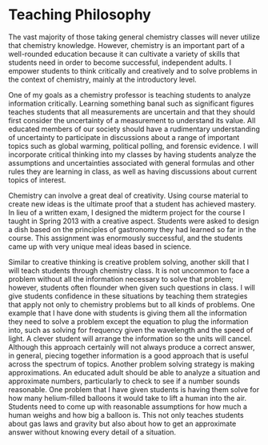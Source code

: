 # Teaching Philosophy

The vast majority of those taking general chemistry classes will never utilize that chemistry knowledge. 
However, chemistry is an important part of a well-rounded education because it can cultivate a variety of skills that students need in order to become successful, independent adults. 
I empower students to think critically and creatively and to solve problems in the context of chemistry, mainly at the introductory level.
	
One of my goals as a chemistry professor is teaching students to analyze information critically. 
Learning something banal such as significant figures teaches students that all measurements are uncertain and that they should first consider the uncertainty of a measurement to understand its value.
All educated members of our society should have a rudimentary understanding of uncertainty to participate in discussions about a range of important topics such as global warming, political polling, and forensic evidence.
I will incorporate critical thinking into my classes  by having students analyze the assumptions and uncertainties associated with general formulas and other rules they are learning in class, as well as having discussions about current topics of interest.
	
Chemistry can involve a great deal of creativity.
Using course material to create new ideas is the ultimate proof that a student has achieved mastery.
In lieu of a written exam, I designed the midterm project for the course I taught in Spring 2013 with a creative aspect.
Students were asked to design a dish based on the principles of gastronomy they had learned so far in the course.
This assignment was enormously successful, and the students came up with very unique meal ideas based in science.
	
Similar to creative thinking is creative problem solving, another skill that I will teach students through chemistry class.
It is not uncommon to face a problem without all the information necessary to solve that problem; however, students often flounder when given such questions in class.
I will give students confidence in these situations by teaching them strategies that apply not only to chemistry problems but to all kinds of problems.
One example that I have done with students is giving them all the information they need to solve a problem except the equation to plug the information into, such as solving for frequency given the wavelength and the speed of light.
A clever student will arrange the information so the units will cancel.
Although this approach certainly will not always produce a correct answer, in general, piecing together information is a good approach that is useful across the spectrum of topics.
Another problem solving strategy is making approximations.
An educated adult should be able to analyze a situation and approximate numbers, particularly to check to see if a number sounds reasonable.
One problem that I have given students is having them solve for how many helium-filled balloons it would take to lift a human into the air.
Students need to come up with reasonable assumptions for how much a human weighs and how big a balloon is.
This not only teaches students about gas laws and gravity but also about how to get an approximate answer without knowing every detail of a situation.
